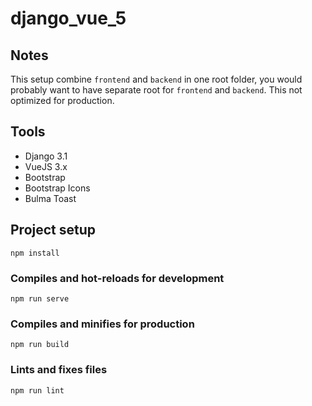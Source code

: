 # django_vue_5

## Notes
This setup combine <code>frontend</code> and <code>backend</code> in one root folder, you would probably want to have separate root for <code>frontend</code> and <code>backend</code>. This not optimized for production.

## Tools
- Django 3.1
- VueJS 3.x
- Bootstrap
- Bootstrap Icons
- Bulma Toast

## Project setup
```
npm install
```

### Compiles and hot-reloads for development
```
npm run serve
```

### Compiles and minifies for production
```
npm run build
```

### Lints and fixes files
```
npm run lint
```

